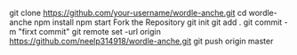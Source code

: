  git clone https://github.com/your-username/wordle-anche.git
 cd wordle-anche
 npm install
 npm start
Fork the Repository
git init
git add .
git commit -m "firxt commit"
git remote set -url origin https://github.com/neelp314918/wordle-anche.git
git push origin master